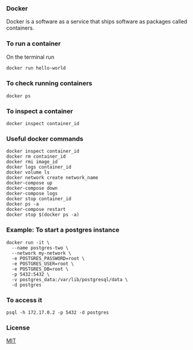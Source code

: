 ### Docker

Docker is a software as a service that ships software as packages called containers.

### To run a container

On the terminal run

```bash
docker run hello-world
```

### To check running containers

```
docker ps
```

### To inspect a container

```
docker inspect container_id
```

### Useful docker commands
```
docker inspect container_id
docker rm container_id
docker rmi image_id
docker logs container_id
docker volume ls
docker network create network_name
docker-compose up
docker-compose down
docker-compose logs
docker stop container_id
docker ps -a
docker-compose restart
docker stop $(docker ps -a)
```

### Example: To start a postgres instance
```
docker run -it \
  --name postgres-two \
  --network my-network \
  -e POSTGRES_PASSWORD=root \
  -e POSTGRES_USER=root \
  -e POSTGRES_DB=root \
  -p 5432:5432 \
  -v postgres_data:/var/lib/postgresql/data \
  -d postgres

```
### To access it


```
psql -h 172.17.0.2 -p 5432 -d postgres

```
### License

[MIT](https://choosealicense.com/licenses/mit/)